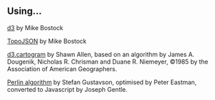 

## Using…

[d3](http://d3js.org/) by Mike Bostock

[TopoJSON](https://github.com/mbostock/topojson) by Mike Bostock

[d3.cartogram](https://github.com/shawnbot/d3-cartogram/) by Shawn Allen, based on an algorithm by James A. Dougenik, Nicholas R. Chrisman and Duane R. Niemeyer, ©1985 by the Association of American Geographers.

[Perlin algorithm](https://github.com/josephg/noisejs) by Stefan Gustavson, optimised by Peter Eastman, converted to Javascript by Joseph Gentle.
